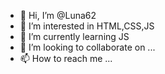- 👋 Hi, I’m @Luna62
- 👀 I’m interested in HTML,CSS,JS
- 🌱 I’m currently learning JS
- 💞️ I’m looking to collaborate on ...
- 📫 How to reach me ...

<!---
Luna62/Luna62 is a ✨ special ✨ repository because its `README.md` (this file) appears on your GitHub profile.
You can click the Preview link to take a look at your changes.
--->
